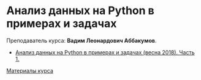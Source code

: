 # Анализ данных на Python в примерах и задачах

Преподаватель курса: **Вадим Леонардович Аббакумов**.

- [Анализ данных на Python в примерах и задачах (весна 2018). Часть 1.](https://www.youtube.com/watch?v=enpPFqcIFj8&list=PLlb7e2G7aSpRb95_Wi7lZ-zA6fOjV3_l7)

[Материалы курса](https://compscicenter.ru/courses/data-mining-python/2018-spring/classes/)
